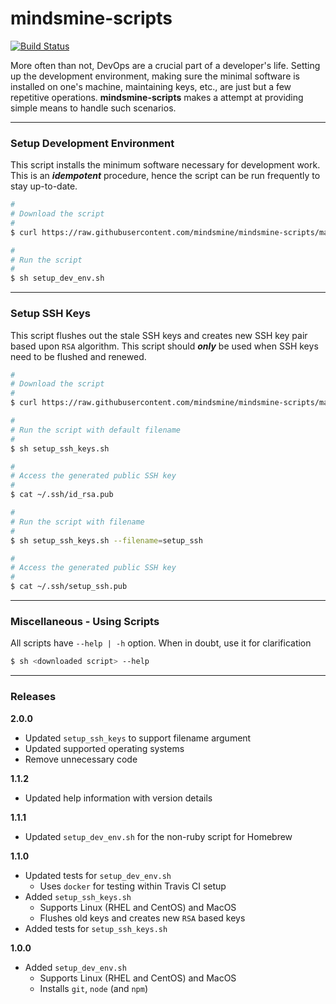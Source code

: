 # mindsmine-scripts #

[![Build Status](https://api.travis-ci.com/mindsmine/mindsmine-scripts.svg?branch=main)](https://app.travis-ci.com/github/mindsmine/mindsmine-scripts)

More often than not, DevOps are a crucial part of a developer's life. Setting up the development environment, making sure
the minimal software is installed on one's machine, maintaining keys, etc., are just but a few repetitive operations.
**mindsmine-scripts** makes a attempt at providing simple means to handle such scenarios.

---

### Setup Development Environment ###

This script installs the minimum software necessary for development work. This is an _**idempotent**_ procedure, hence
the script can be run frequently to stay up-to-date.

```bash
#
# Download the script
#
$ curl https://raw.githubusercontent.com/mindsmine/mindsmine-scripts/master/src/setup_dev_env.sh -o setup_dev_env.sh -s

#
# Run the script
#
$ sh setup_dev_env.sh
```

---

### Setup SSH Keys ###

This script flushes out the stale SSH keys and creates new SSH key pair based upon `RSA` algorithm. This script should
_**only**_ be used when SSH keys need to be flushed and renewed.

```bash
#
# Download the script
#
$ curl https://raw.githubusercontent.com/mindsmine/mindsmine-scripts/master/src/setup_ssh_keys.sh -o setup_ssh_keys.sh -s

#
# Run the script with default filename
#
$ sh setup_ssh_keys.sh

#
# Access the generated public SSH key
#
$ cat ~/.ssh/id_rsa.pub

#
# Run the script with filename
#
$ sh setup_ssh_keys.sh --filename=setup_ssh

#
# Access the generated public SSH key
#
$ cat ~/.ssh/setup_ssh.pub
```

---

### Miscellaneous - Using Scripts ###

All scripts have ```--help | -h``` option. When in doubt, use it for clarification

```bash
$ sh <downloaded script> --help
```

---

### Releases ###

**2.0.0**
* Updated `setup_ssh_keys` to support filename argument
* Updated supported operating systems
* Remove unnecessary code

**1.1.2**
* Updated help information with version details

**1.1.1**
* Updated `setup_dev_env.sh` for the non-ruby script for Homebrew

**1.1.0**
* Updated tests for `setup_dev_env.sh`
  * Uses `docker` for testing within Travis CI setup
* Added `setup_ssh_keys.sh`
  * Supports Linux (RHEL and CentOS) and MacOS
  * Flushes old keys and creates new `RSA` based keys
* Added tests for `setup_ssh_keys.sh`

**1.0.0**
* Added `setup_dev_env.sh`
  * Supports Linux (RHEL and CentOS) and MacOS
  * Installs `git`, `node` (and `npm`)
